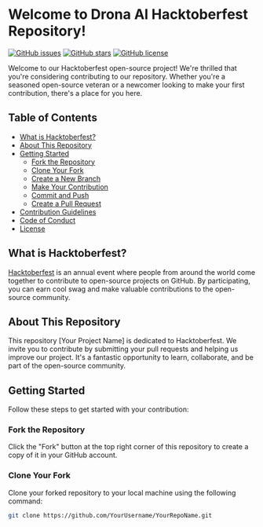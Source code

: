 # Welcome to Drona AI Hacktoberfest Repository!

[![GitHub issues](https://img.shields.io/github/issues/YourUsername/YourRepoName)](https://github.com/YourUsername/YourRepoName/issues)
[![GitHub stars](https://img.shields.io/github/stars/YourUsername/YourRepoName)](https://github.com/YourUsername/YourRepoName/stargazers)
[![GitHub license](https://img.shields.io/github/license/YourUsername/YourRepoName)](https://github.com/YourUsername/YourRepoName/blob/main/LICENSE)

Welcome to our Hacktoberfest open-source project! We're thrilled that you're considering contributing to our repository. Whether you're a seasoned open-source veteran or a newcomer looking to make your first contribution, there's a place for you here.

## Table of Contents

- [What is Hacktoberfest?](#what-is-hacktoberfest)
- [About This Repository](#about-this-repository)
- [Getting Started](#getting-started)
  - [Fork the Repository](#fork-the-repository)
  - [Clone Your Fork](#clone-your-fork)
  - [Create a New Branch](#create-a-new-branch)
  - [Make Your Contribution](#make-your-contribution)
  - [Commit and Push](#commit-and-push)
  - [Create a Pull Request](#create-a-pull-request)
- [Contribution Guidelines](#contribution-guidelines)
- [Code of Conduct](#code-of-conduct)
- [License](#license)

## What is Hacktoberfest?

[Hacktoberfest](https://hacktoberfest.digitalocean.com/) is an annual event where people from around the world come together to contribute to open-source projects on GitHub. By participating, you can earn cool swag and make valuable contributions to the open-source community.

## About This Repository

This repository [Your Project Name] is dedicated to Hacktoberfest. We invite you to contribute by submitting your pull requests and helping us improve our project. It's a fantastic opportunity to learn, collaborate, and be part of the open-source community.

## Getting Started

Follow these steps to get started with your contribution:

### Fork the Repository

Click the "Fork" button at the top right corner of this repository to create a copy of it in your GitHub account.

### Clone Your Fork

Clone your forked repository to your local machine using the following command:

```bash
git clone https://github.com/YourUsername/YourRepoName.git
```
